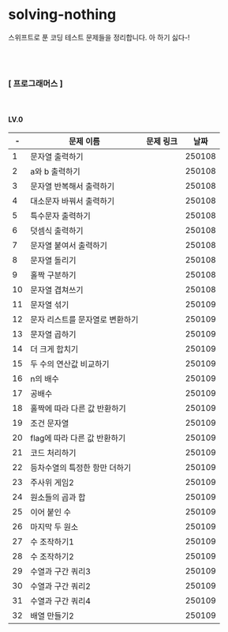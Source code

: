 # solving-nothing
스위프트로 푼 코딩 테스트 문제들을 정리합니다.
아 하기 싫다-!

<br/>
<br/>

### [ 프로그래머스 ]

<br/>

#### LV.0

| - | 문제 이름 | 문제 링크 | 날짜 |
| --- | --- | --- | --- |
| 1 | 문자열 출력하기 |  | 250108 |
| 2 | a와 b 출력하기 |  | 250108 |
| 3 | 문자열 반복해서 출력하기 |  | 250108 |
| 4 | 대소문자 바꿔서 출력하기 |  | 250108 |
| 5 | 특수문자 출력하기 |  | 250108 |
| 6 | 덧셈식 출력하기 |  | 250108 |
| 7 | 문자열 붙여서 출력하기 |  | 250108 |
| 8 | 문자열 돌리기 |  | 250108 |
| 9 | 홀짝 구분하기 |  | 250108 |
| 10 | 문자열 겹쳐쓰기 |  | 250108 |
| 11 | 문자열 섞기 |  | 250109 |
| 12 | 문자 리스트를 문자열로 변환하기 |  | 250109 |
| 13 | 문자열 곱하기 |  | 250109 |
| 14 | 더 크게 합치기 |  | 250109 |
| 15 | 두 수의 연산값 비교하기 |  | 250109 |
| 16 | n의 배수 |  | 250109 |
| 17 | 공배수 |  | 250109 |
| 18 | 홀짝에 따라 다른 값 반환하기 |  | 250109 |
| 19 | 조건 문자열 |  | 250109 |
| 20 | flag에 따라 다른 값 반환하기 |  | 250109 |
| 21 | 코드 처리하기 |  | 250109 |
| 22 | 등차수열의 특정한 항만 더하기 |  | 250109 |
| 23 | 주사위 게임2 |  | 250109 |
| 24 | 원소들의 곱과 합 |  | 250109 |
| 25 | 이어 붙인 수	 |  | 250109 |
| 26 | 마지막 두 원소	|  | 250109 |
| 27 | 수 조작하기1 |  | 250109 |
| 28 | 수 조작하기2 |  | 250109 |
| 29 | 수열과 구간 쿼리3 |  | 250109 |
| 30 | 수열과 구간 쿼리2 |  | 250109 |
| 31 | 수열과 구간 쿼리4 |  | 250109 |
| 32 | 배열 만들기2 |  | 250109 |	